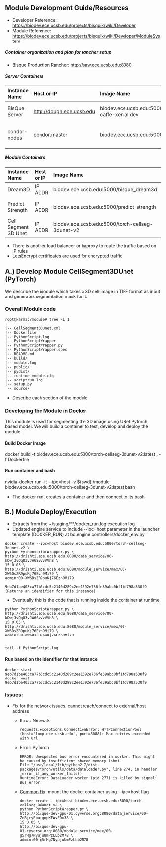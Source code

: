 
## Module Development Guide/Resources

- Developer Reference: https://biodev.ece.ucsb.edu/projects/bisquik/wiki/Developer
- Module Reference: https://biodev.ece.ucsb.edu/projects/bisquik/wiki/Developer/ModuleSystem

##### Container organization and plan for rancher setup

- Bisque Production Rancher: http://saw.ece.ucsb.edu:8080

##### Server Containers
| Instance Name | Host or IP  | Image Name | Remarks    |
| :---          | :---        | :---       | :---       |
| BisQue Server | http://dough.ece.ucsb.edu  | biodev.ece.ucsb.edu:5000/bisque-caffe-xenial:dev   | Main BisQue service with Connoisseur |
| condor-nodes | condor.master     | biodev.ece.ucsb.edu:5000/condor      | One master and 4 worker nodes |


##### Module Containers
| Instance Name | Host or IP  | Image Name | Remarks    |
| :---          | :---        | :---       | :---       |
| Dream3D       | IP ADDR     | biodev.ece.ucsb.edu:5000/bisque_dream3d    | Dream3D Module |
| Predict Strength | IP ADDR     | biodev.ece.ucsb.edu:5000/predict_strength   | Predict Strength Module |
| Cell Segment 3D Unet | IP ADDR     | biodev.ece.ucsb.edu:5000/torch-cellseg-3dunet-v2  | 3D Cell Segmentation |

- There is another load balancer or haproxy to route the traffic based on IP rules
- LetsEncrypt certificates are used for encrypted traffic

## A.) Develop Module CellSegment3DUnet (PyTorch)
We describe the module which takes a 3D cell image in TIFF format as input and generates segmentation mask for it.

### Overall Module code 

```
root@karma:/module# tree -L 1  
.
|-- CellSegment3DUnet.xml
|-- Dockerfile
|-- PythonScript.log
|-- PythonScriptWrapper
|-- PythonScriptWrapper.py
|-- PythonScriptWrapper.spec
|-- README.md
|-- build/
|-- module.log
|-- public/
|-- pydist/
|-- runtime-module.cfg
|-- scriptrun.log
|-- setup.py
`-- source/
```

- Describe each section of the module

### Developing the Module in Docker

This module is used for segmenting the 3D image using UNet Pytorch based model. We  will build a container to test, develop and deploy the module.

#### Build Docker Image
docker build -t biodev.ece.ucsb.edu:5000/torch-cellseg-3dunet-v2:latest . -f Dockerfile

#### Run container and bash
nvidia-docker run -it --ipc=host -v $(pwd):/module biodev.ece.ucsb.edu:5000/torch-cellseg-3dunet-v2:latest bash

- The docker run, creates a container and then connect to its bash



## B.) Module Deploy/Execution

- Extracts from the ~/staging/**/docker_run.log execution log
- Updated engine service to include --ipc=host parameter in the launcher template (DOCKER_RUN) at bq.engine.controllers/docker_env.py

```
docker create --ipc=host biodev.ece.ucsb.edu:5000/torch-cellseg-3dunet-v2 \
python PythonScriptWrapper.py \
http://drishti.ece.ucsb.edu:8080/data_service/00-kDwj3vQq83vJA6SvVvVVh8 \
15 0.05 \
http://drishti.ece.ucsb.edu:8080/module_service/mex/00-XW6DsZR9puKj76Ezn9Mi79 \
admin:00-XW6DsZR9puKj76Ezn9Mi79

9eb7d1be403ca77b6cdc5c2140d289c2ee1692e736fe39abc0bf1fd798a530f9 (Returns an identifier for this instance)
```

- Eventually this is the code that is running inside the container at runtime

```
python PythonScriptWrapper.py \
http://drishti.ece.ucsb.edu:8080/data_service/00-kDwj3vQq83vJA6SvVvVVh8 \
15 0.05 \
http://drishti.ece.ucsb.edu:8080/module_service/mex/00-XW6DsZR9puKj76Ezn9Mi79 \
admin:00-XW6DsZR9puKj76Ezn9Mi79


tail -f PythonScript.log

```

#### Run based on the identifier for that instance

```
docker start 9eb7d1be403ca77b6cdc5c2140d289c2ee1692e736fe39abc0bf1fd798a530f9
docker wait 9eb7d1be403ca77b6cdc5c2140d289c2ee1692e736fe39abc0bf1fd798a530f9
```




### Issues:

- Fix for the network issues. cannot reach/connect to external/host address
  - Error: Network
    ```
    requests.exceptions.ConnectionError: HTTPConnectionPool
    (host='loup.ece.ucsb.edu', port=8088): Max retries exceeded with url
    ```
  - Error: PyTorch 
    ```
    ERROR: Unexpected bus error encountered in worker. This might be caused by insufficient shared memory (shm).
    File "/usr/local/lib/python2.7/dist-packages/torch/utils/data/dataloader.py", line 274, in handler
    _error_if_any_worker_fails()
    RuntimeError: DataLoader worker (pid 277) is killed by signal: Bus error.
    ```
  - [Common Fix](https://github.com/tengshaofeng/ResidualAttentionNetwork-pytorch/issues/2): mount the docker container using --ipc=host flag
 
    ```
    docker create --ipc=host biodev.ece.ucsb.edu:5000/torch-cellseg-3dunet-v2 \
    python PythonScriptWrapper.py \ 
    http://bisque-dev-gpu-01.cyverse.org:8080/data_service/00-ZeBjryEbutgnpKFWvFDx38 \
    15 0.05 \
    http://bisque-dev-gpu-01.cyverse.org:8080/module_service/mex/00-g5rHg7NyujuUmPzLLb2M78 \
    admin:00-g5rHg7NyujuUmPzLLb2M78
    ```

